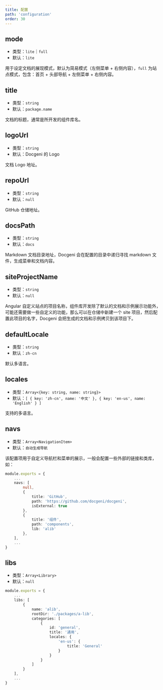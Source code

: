 ```yaml
---
title: 配置
path: 'configuration'
order: 30
---
```


## mode

- 类型：`lite`｜`full`
- 默认：`lite`

用于设定文档的展现模式，默认为简易模式（左侧菜单 + 右侧内容），`full` 为站点模式，包含：首页 + 头部导航 + 左侧菜单 + 右侧内容。

## title

- 类型：`string`
- 默认：`package.name`

文档的标题，通常是所开发的组件库名。

## logoUrl
- 类型：`string`
- 默认：Docgeni 的 Logo

文档 Logo 地址。

## repoUrl
- 类型：`string`
- 默认：`null`

GitHub 仓储地址。

## docsPath
- 类型：`string`
- 默认：`docs`

Markdown 文档目录地址，Docgeni 会在配置的目录中递归寻找 markdown 文件，生成菜单和文档内容。

## siteProjectName
- 类型：`string`
- 默认：`null`

Angular 自定义站点的项目名称，组件库开发除了默认的文档和示例展示功能外，可能还需要做一些自定义的功能，那么可以在仓储中新建一个 site 项目，然后配置此项目的名字，Docgeni 会把生成的文档和示例拷贝到该项目下。

## defaultLocale
- 类型：`string`
- 默认：`zh-cn`

默认多语言。

## locales
- 类型：`Array<{key: string, name: string}>`
- 默认：`[ { key: 'zh-cn', name: '中文' }, { key: 'en-us', name: 'English' } ]`

支持的多语言。

## navs
- 类型：`Array<NavigationItem>`
- 默认：`自动生成导航`

该配置项用于自定义导航栏和菜单的展示，一般会配置一些外部的链接和类库，如：
```ts
module.exports = {
    ...
    navs: [
        null,
        {
            title: 'GitHub',
            path: 'https://github.com/docgeni/docgeni',
            isExternal: true
        },
        {
            title: '组件',
            path: 'components',
            lib: 'alib'
        },
    ],
    ...
}
```

## libs
- 类型：`Array<Library>`
- 默认：`null`

```ts
module.exports = {
    ...
    libs: [
        {
            name: 'alib',
            rootDir: './packages/a-lib',
            categories: [
                {
                    id: 'general',
                    title: '通用',
                    locales: {
                        'en-us': {
                            title: 'General'
                        }
                    }
                }
            ]
        }
    ],
    ...
}
```
